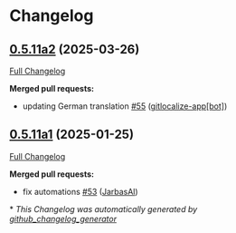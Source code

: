 # Changelog

## [0.5.11a2](https://github.com/OpenVoiceOS/ovos-skill-application-launcher/tree/0.5.11a2) (2025-03-26)

[Full Changelog](https://github.com/OpenVoiceOS/ovos-skill-application-launcher/compare/0.5.11a1...0.5.11a2)

**Merged pull requests:**

- updating German translation [\#55](https://github.com/OpenVoiceOS/ovos-skill-application-launcher/pull/55) ([gitlocalize-app[bot]](https://github.com/apps/gitlocalize-app))

## [0.5.11a1](https://github.com/OpenVoiceOS/ovos-skill-application-launcher/tree/0.5.11a1) (2025-01-25)

[Full Changelog](https://github.com/OpenVoiceOS/ovos-skill-application-launcher/compare/0.5.10...0.5.11a1)

**Merged pull requests:**

- fix automations [\#53](https://github.com/OpenVoiceOS/ovos-skill-application-launcher/pull/53) ([JarbasAl](https://github.com/JarbasAl))



\* *This Changelog was automatically generated by [github_changelog_generator](https://github.com/github-changelog-generator/github-changelog-generator)*

